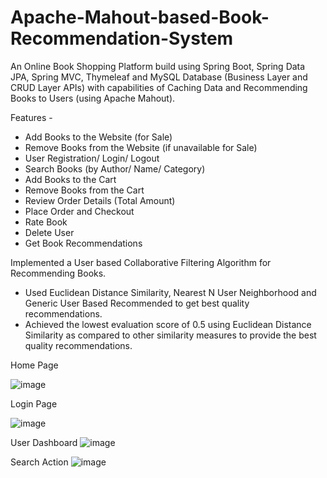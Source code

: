 # Apache-Mahout-based-Book-Recommendation-System

An Online Book Shopping Platform build using Spring Boot, Spring Data JPA, Spring MVC, Thymeleaf and MySQL Database (Business Layer and CRUD Layer APIs) with capabilities of Caching Data and Recommending Books to Users (using Apache Mahout).

Features -
- Add Books to the Website (for Sale)
- Remove Books from the Website (if unavailable for Sale)
- User Registration/ Login/ Logout
- Search Books (by Author/ Name/ Category)
- Add Books to the Cart
- Remove Books from the Cart
- Review Order Details (Total Amount)
- Place Order and Checkout
- Rate Book
- Delete User
- Get Book Recommendations

Implemented a User based Collaborative Filtering Algorithm for Recommending Books.
- Used Euclidean Distance Similarity, Nearest N User Neighborhood and Generic User Based Recommended to get best quality recommendations.
- Achieved the lowest evaluation score of 0.5 using Euclidean Distance Similarity as compared to other similarity measures to provide the best quality recommendations.

Home Page

![image](https://user-images.githubusercontent.com/22481474/131991300-31e2915c-63e1-42d2-9565-8f0b0b62ad52.png)

Login Page

![image](https://user-images.githubusercontent.com/22481474/131991709-79630fa2-0bff-45d6-a860-829ec11490c4.png)

User Dashboard
![image](https://user-images.githubusercontent.com/22481474/131991828-c7d19ee5-c5e7-4cca-a455-6a5c0862168f.png)

Search Action 
![image](https://user-images.githubusercontent.com/22481474/131992082-1690d972-8ee0-4835-a71f-358a142809ef.png)
